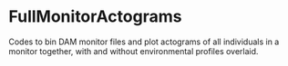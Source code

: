# FullMonitorActograms
Codes to bin DAM monitor files and plot actograms of all individuals in a monitor together, with and without environmental profiles overlaid.
